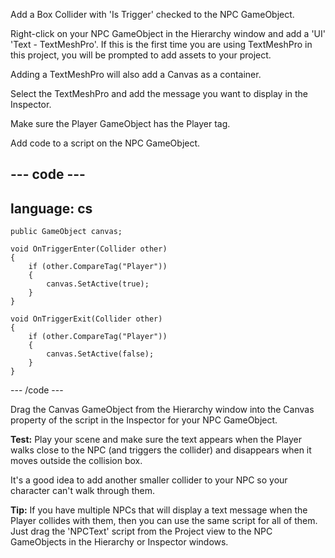 Add a Box Collider with 'Is Trigger' checked to the NPC GameObject.

Right-click on your NPC GameObject in the Hierarchy window and add a 'UI' 'Text - TextMeshPro'. If this is the first time you are using TextMeshPro in this project, you will be prompted to add assets to your project.

Adding a TextMeshPro will also add a Canvas as a container.

Select the TextMeshPro and add the message you want to display in the Inspector.

Make sure the Player GameObject has the Player tag.

Add code to a script on the NPC GameObject.

--- code ---
---
language: cs
---

    public GameObject canvas;
    
    void OnTriggerEnter(Collider other)
    {
        if (other.CompareTag("Player"))
        {
            canvas.SetActive(true);
        }
    }
    
    void OnTriggerExit(Collider other)
    {
        if (other.CompareTag("Player"))
        {
            canvas.SetActive(false);
        }
    }
--- /code ---


Drag the Canvas GameObject from the Hierarchy window into the Canvas property of the script in the Inspector for your NPC GameObject.

**Test:** Play your scene and make sure the text appears when the Player walks close to the NPC (and triggers the collider) and disappears when it moves outside the collision box.

It's a good idea to add another smaller collider to your NPC so your character can't walk through them.

**Tip:** If you have multiple NPCs that will display a text message when the Player collides with them, then you can use the same script for all of them. Just drag the 'NPCText' script from the Project view to the NPC GameObjects in the Hierarchy or Inspector windows. 
